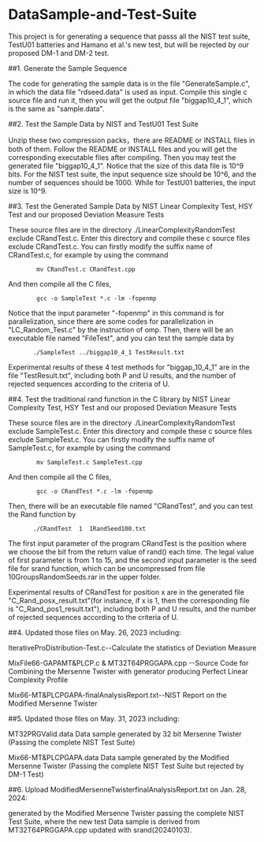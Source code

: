 # DataSample-and-Test-Suite
This project is for generating a sequence that passs all the NIST test suite,  TestU01 batteries and Hamano et al.'s new test,
but will be rejected by our proposed DM-1 and DM-2 test.

##1. Generate the Sample Sequence 

   The code for generating the sample data is in the file "GenerateSample.c", in which the data file "rdseed.data" is used as input.  Compile this single c source file and run it, then you will get the output file "biggap10_4_1", which is the same as "sample.data".

##2. Test the Sample Data by NIST and TestU01 Test Suite

   Unzip these two compression packs，there are README or INSTALL files in both of them. Follow the README or INSTALL files and you will get the corresponding executable files after compiling. Then  you may test the generated file "biggap10_4_1". Notice that the size of this data file is 10^9 bits. For the NIST test suite, the input sequence size should be 10^6, and the number of sequences should be 1000.  While for TestU01 batteries, the input size is 10^9.

##3. Test the Generated Sample Data by NIST Linear Complexity Test, HSY Test and our proposed Deviation Measure Tests

   These source files are in the directory ./LinearComplexityRandomTest exclude CRandTest.c. Enter this directory and compile these c source files exclude CRandTest.c. You can firstly modify the suffix name of CRandTest.c, for example by using the command
            
            mv CRandTest.c CRandTest.cpp

And then compile all the C files,

            gcc -o SampleTest *.c -lm -fopenmp 
   
   Notice that the input parameter "-fopenmp" in this command is for parallelization,  since there are some codes for parallelization in  "LC_Random_Test.c" by the instruction of omp. Then, there will be an executable file named "FileTest", and you can test the sample data by
           
           ./SampleTest ../biggap10_4_1 TestResult.txt
   
   Experimental results of these 4 test methods for "biggap_10_4_1"  are in the file "TestResult.txt", including both P and U results, and the number of rejected sequences according to the criteria of U.
   
##4. Test the traditional rand function in the C library by NIST Linear Complexity Test, HSY Test and our proposed Deviation Measure Tests

   These source files are in the directory ./LinearComplexityRandomTest exclude SampleTest.c. Enter this directory and compile these c source files exclude SampleTest.c. You can firstly modify the suffix name of SampleTest.c, for example by using the command
            
            mv SampleTest.c SampleTest.cpp

And then compile all the C files,

            gcc -o CRandTest *.c -lm -fopenmp 
   
   Then, there will be an executable file named "CRandTest", and you can test the Rand function by
           
           ./CRandTest  1  1RandSeed100.txt
The first input parameter of the program CRandTest is the position where we choose the bit from the return value of rand() each time. The legal value of first parameter is from 1 to 15, and the second input parameter is the seed file for srand function, which can be uncompressed from file 10GroupsRandomSeeds.rar in the upper folder.   
  
   Experimental results of CRandTest for position x are in the generated file "C_Rand_posx_result.txt"(for instance, if x is 1, then the corresponding file is "C_Rand_pos1_result.txt"), including both P and U results, and the number of rejected sequences according to the criteria of U.
   
  
##4.  Updated those files on May. 26, 2023 including:

IterativeProDistribution-Test.c--Calculate the statistics of Deviation Measure

MixFile66-GAPAMT&PLCP.c & MT32T64PRGGAPA.cpp  --Source Code for Combining the Mersenne Twister with generator producing Perfect Linear Complexity Profile

Mix66-MT&PLCPGAPA-finalAnalysisReport.txt--NIST Report on the Modified Mersenne Twister

##5.  Updated those files on May. 31, 2023 including:

MT32PRGValid.data     Data sample generated by 32 bit Mersenne Twister (Passing the complete NIST Test Suite)

Mix66-MT&PLCPGAPA.data    Data sample generated by the Modified Mersenne Twister (Passing the complete NIST Test Suite but rejected by DM-1 Test)

##6. Upload ModifiedMersenneTwisterfinalAnalysisReport.txt on Jan. 28, 2024:  

generated by the Modified Mersenne Twister passing the complete NIST Test Suite, where the new test Data sample is derived from MT32T64PRGGAPA.cpp updated with srand(20240103).   
 
 
                                             
   
